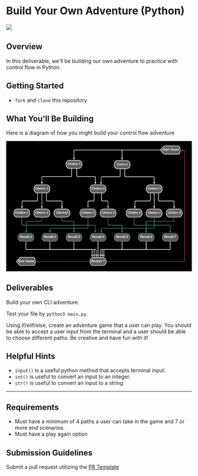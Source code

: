 # Build Your Own Adventure (Python)

![](https://external-content.duckduckgo.com/iu/?u=https%3A%2F%2Fget.wallhere.com%2Fphoto%2Fmountains-digital-art-fantasy-art-pixel-art-castle-wilderness-Alps-Terrain-mountain-screenshot-computer-wallpaper-mountainous-landforms-geological-phenomenon-mountain-range-extreme-sport-623308.jpg&f=1&nofb=1)

## Overview
In this deliverable, we'll be building our own adventure to practice with control flow in Python.

## Getting Started

- `fork` and `clone` this repository

## What You'll Be Building
Here is a diagram of how you might build your control flow adventure

![](controlflow.png)

## Deliverables

Build your own CLI adventure.

Test your file by `python3 main.py`.

Using if/elif/else, create an adventure game that a user can play. You should be able to accept a user input from the terminal and a user should be able to choose different paths. Be creative and have fun with it!

## Helpful Hints

- `input()` is a useful python method that accepts terminal input.
- `int()` is useful to convert an input to an integer.
- `str()` is useful to convert an input to a string.

___
## Requirements
- Must have a minimum of 4 paths a user can take in the game and 7 or more end scenarios.
- Must have a play again option

## Submission Guidelines
Submit a pull request utilizing the [PR Template](https://github.com/SEI-R-7-26/template_pull_request)
